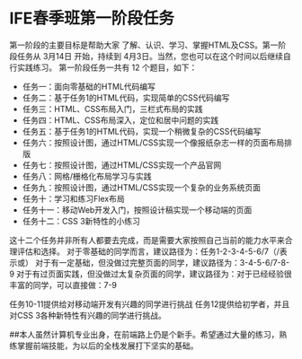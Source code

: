 IFE春季班第一阶段任务
=
 第一阶段的主要目标是帮助大家 了解、认识、学习、掌握HTML及CSS。第一阶段任务从 3月14日 开始，持续到 4月3日。当然，您也可以在这个时间以后继续自行实践练习。
第一阶段任务一共有 12 个题目，如下：

- 任务一：面向零基础的HTML代码编写
- 任务二：基于任务1的HTML代码，实现简单的CSS代码编写
- 任务三：HTML、CSS布局入门，三栏式布局的实践
- 任务四：HTML、CSS布局深入，定位和居中问题的实践
- 任务五：基于任务1的HTML代码，实现一个稍微复杂的CSS代码编写
- 任务六：按照设计图，通过HTML/CSS实现一个像报纸杂志一样的页面布局排版
- 任务七：按照设计图，通过HTML/CSS实现一个产品官网
- 任务八：网格/栅格化布局学习与实践
- 任务九：按照设计图，通过HTML/CSS实现一个复杂的业务系统页面
- 任务十：学习和练习Flex布局
- 任务十一：移动Web开发入门，按照设计稿实现一个移动端的页面
- 任务十二：CSS 3新特性的小练习

这十二个任务并非所有人都要去完成，而是需要大家按照自己当前的能力水平来合理评估和选择。
 对于零基础的同学而言，建议路径为：任务1-2-3-4-5-6/7（/表示或）
对于有一定基础，但没做过完整页面的同学，建议路径为：3-4-5-6/7-8-9
对于有过页面实践，但没做过太复杂页面的同学，建议路径为：对于已经经验很丰富的同学，可以直接做：7-9


任务10-11提供给对移动端开发有兴趣的同学进行挑战
任务12提供给初学者，并且对CSS 3各种新特性有兴趣的同学进行挑战。

##本人虽然计算机专业出身，在前端路上仍是个新手。希望通过大量的练习，熟练掌握前端技能，为以后的全栈发展打下坚实的基础。